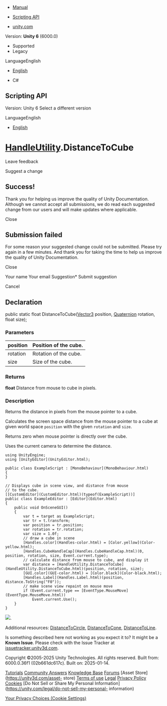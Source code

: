 [ ]()

  * [Manual](../Manual/index.html)
  * [Scripting API](../ScriptReference/index.html)

  * [unity.com](https://unity.com/)

Version: **Unity 6** (6000.0)

  * Supported
  * Legacy

LanguageEnglish

  * [English]()

  * C#

[ ](https://docs.unity3d.com)

## Scripting API

Version: Unity 6 Select a different version

LanguageEnglish

  * [English]()

#  [HandleUtility](HandleUtility.html).DistanceToCube

Leave feedback

Suggest a change

## Success!

Thank you for helping us improve the quality of Unity Documentation. Although
we cannot accept all submissions, we do read each suggested change from our
users and will make updates where applicable.

Close

## Submission failed

For some reason your suggested change could not be submitted. Please <a>try
again</a> in a few minutes. And thank you for taking the time to help us
improve the quality of Unity Documentation.

Close

Your name Your email Suggestion* Submit suggestion

Cancel

[ ]()

## Declaration

public static float DistanceToCube([Vector3](Vector3.html) position,
[Quaternion](Quaternion.html) rotation, float size);

### Parameters

position | Position of the cube.  
---|---  
rotation | Rotation of the cube.  
size | Size of the cube.  
  
### Returns

**float** Distance from mouse to cube in pixels.

### Description

Returns the distance in pixels from the mouse pointer to a cube.

Calculates the screen space distance from the mouse pointer to a cube at given
world space `position` with the given `rotation` and `size`.  
  
Returns zero when mouse pointer is directly over the cube.  
  
Uses the current camera to determine the distance.

    
    
    using UnityEngine;
    using [UnityEditor](UnityEditor.html);  
      
    public class ExampleScript : [MonoBehaviour](MonoBehaviour.html)
    {
    }  
      
    // Displays cube in scene view, and distance from mouse
    // to the cube.
    [[CustomEditor](CustomEditor.html)(typeof(ExampleScript))]
    public class ExampleEditor : [Editor](Editor.html)
    {
        public void OnSceneGUI()
        {
            var t = target as ExampleScript;
            var tr = t.transform;
            var position = tr.position;
            var rotation = tr.rotation;
            var size = 1.0f;
            // draw a cube in scene
            [Handles.color](Handles-color.html) = [Color.yellow](Color-yellow.html);
            [Handles.CubeHandleCap](Handles.CubeHandleCap.html)(0, position, rotation, size, Event.current.type);
            // calculate distance from mouse to cube, and display it
            var distance = [HandleUtility.DistanceToCube](HandleUtility.DistanceToCube.html)(position, rotation, size);
            [GUI.color](GUI-color.html) = [Color.black](Color-black.html);
            [Handles.Label](Handles.Label.html)(position, distance.ToString("F0"));
            // make scene view repaint on mouse move
            if (Event.current.type == [EventType.MouseMove](EventType.MouseMove.html))
                Event.current.Use();
        }
    }
    

![](../StaticFiles/ScriptRefImages/HandleUtilityDistanceToCube.png).  
  
Additional resources: [DistanceToCircle](HandleUtility.DistanceToCircle.html),
[DistanceToCone](HandleUtility.DistanceToCone.html),
[DistanceToLine](HandleUtility.DistanceToLine.html).

Is something described here not working as you expect it to? It might be a
**Known Issue**. Please check with the Issue Tracker at
[issuetracker.unity3d.com](https://issuetracker.unity3d.com).

Copyright ©2005-2025 Unity Technologies. All rights reserved. Built from:
6000.0.36f1 (02b661dc617c). Built on: 2025-01-14.

[Tutorials](https://unity3d.com/learn) [Community
Answers](https://answers.unity3d.com) [Knowledge
Base](https://support.unity3d.com/hc/en-us)
[Forums](https://forum.unity3d.com) [Asset Store](https://unity3d.com/asset-
store) [Terms of use](https://docs.unity3d.com/Manual/TermsOfUse.html)
[Legal](https://unity.com/legal) [Privacy
Policy](https://unity.com/legal/privacy-policy)
[Cookies](https://unity.com/legal/cookie-policy) [Do Not Sell or Share My
Personal Information](https://unity.com/legal/do-not-sell-my-personal-
information)

[Your Privacy Choices (Cookie Settings)](javascript:void\(0\);)

